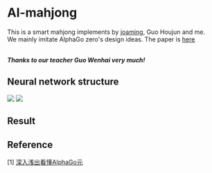 AI-mahjong 
===

This is a smart mahjong implements by [joaming](https://github.com/joaming), Guo Houjun and me.<br>
We mainly imitate AlphaGo zero's design ideas. The paper is [here](https://deepmind.com/documents/119/agz_unformatted_nature.pdf)<br>
<br>

***Thanks to our teacher Guo Wenhai very much!***

## Neural network structure

![](https://charlesliuyx.github.io/2017/10/18/%E6%B7%B1%E5%85%A5%E6%B5%85%E5%87%BA%E7%9C%8B%E6%87%82AlphaGo%E5%85%83/ResNet.svg)
![](https://charlesliuyx.github.io/2017/10/18/%E6%B7%B1%E5%85%A5%E6%B5%85%E5%87%BA%E7%9C%8B%E6%87%82AlphaGo%E5%85%83/VPoutput.svg)

## Result

## Reference

[1] [深入浅出看懂AlphaGo元](https://charlesliuyx.github.io/2017/10/18/%E6%B7%B1%E5%85%A5%E6%B5%85%E5%87%BA%E7%9C%8B%E6%87%82AlphaGo%E5%85%83/#%E6%90%9C%E7%B4%A2%E7%AE%97%E6%B3%95)
